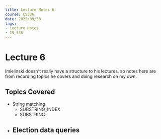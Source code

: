 ```yaml
---
title: Lecture Notes 6
course: CS336
date: 2022/09/30
tags: 
- Lecture Notes
- CS_336
---
```


# Lecture 6
Imielinski doesn't really have a structure to his lectures, so notes here are from recording topics he covers and doing research on my own.

## Topics Covered
- String matching
	- SUBSTRING_INDEX
	- SUBSTRING
- Election data queries
	- 